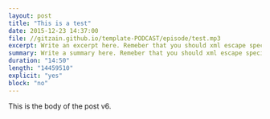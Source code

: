 ```yaml
---
layout: post
title: "This is a test"
date: 2015-12-23 14:37:00
file: //gitzain.github.io/template-PODCAST/episode/test.mp3
excerpt: Write an excerpt here. Remeber that you should xml escape special characters.
summary: Write a summary here. Remeber that you should xml escape special characters.
duration: "14:50"
length: "14459510"
explicit: "yes"
block: "no"
---
```


This is the body of the post v6.